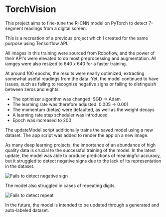 # TorchVision
This project aims to fine-tune the R-CNN model on PyTorch to detect 7-segment readings from a digital screen.

This is a recreation of a previous project which I created for the same purpose using Tensorflow API.

All images in this training were sourced from Roboflow, and the power of their API's were elevated to do most preprocessing and augmentation. All iamges were also 
resized to 640 x 640 for a faster training.

At around 100 epochs, the results were nearly optimized, extracting somewhat useful readings from the data. Yet, the model continued to have issues, such as 
failing to recognize negative signs or failing to distinguish between zeros and eights.

- The optimizer algorithm was changed: SGD -> Adam
- The learning rate was therefore adjusted: 0.005 -> 0.001
- The momentum (betas) were defaulted, as well as the weight decays
- A learning rate step scheduler was introduced
- Epoch was increased to 200

The updateModel script additionally trains the saved model using a new dataset.
The app script was added to render the app on a new image.

As many deep learning projects, the importance of an abundance of high quality data is crucial to the successful training of the model.
In the latest update, the model was able to produce predictions of meaningful accuracy, but it struggled to detect negative signs due to the lack of its
representation in the dataset.

![Fails to detect negative sign](https://github.com/raeditio/Torchvision/blob/main/89.1.png?raw=true)

The model also struggled in cases of repeating digits.

![Fails to detect repeat](https://github.com/raeditio/Torchvision/blob/main/rep.png?raw=true)

In the future, the model is intended to be updated through a generated and auto-labeled dataset.